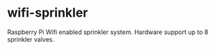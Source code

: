# wifi-sprinkler
Raspberry Pi Wifi enabled sprinkler system.
Hardware support up to 8 sprinkler valves.
